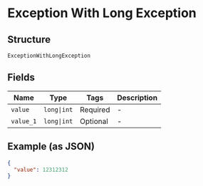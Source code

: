 
# Exception With Long Exception

## Structure

`ExceptionWithLongException`

## Fields

| Name | Type | Tags | Description |
|  --- | --- | --- | --- |
| `value` | `long\|int` | Required | - |
| `value_1` | `long\|int` | Optional | - |

## Example (as JSON)

```json
{
  "value": 12312312
}
```

